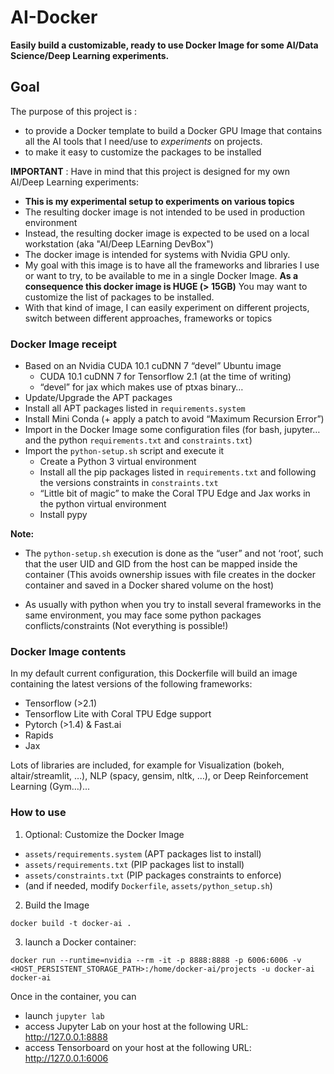 # AI-Docker

**Easily build a customizable, ready to use Docker Image for some AI/Data Science/Deep Learning experiments.**

## Goal

The purpose of this project is :
- to provide a Docker template to build a Docker GPU Image that contains all the AI tools that I need/use to *experiments* on projects.
- to make it easy to customize the packages to be installed

**IMPORTANT** : Have in mind that this project is designed for my own AI/Deep Learning experiments:

- **This is my experimental setup to experiments on various topics**
- The resulting docker image is not intended to be used in production environment
- Instead, the resulting docker image is expected to be used on a local workstation (aka "AI/Deep LEarning DevBox")
- The docker image is intended for systems with Nvidia GPU only.
- My goal with this image is to have all the frameworks and libraries  I use or want to try, to be available to me in a single Docker Image. **As a consequence this docker image is HUGE (> 15GB)** You may want to customize the list of packages to be installed.
- With that kind of image, I can easily experiment on different projects, switch between different approaches, frameworks or topics

### Docker Image receipt

- Based on an Nvidia CUDA 10.1 cuDNN 7 “devel” Ubuntu image
   - CUDA 10.1 cuDNN 7 for Tensorflow 2.1 (at the time of writing)
   - “devel”  for jax which makes use of ptxas binary…
- Update/Upgrade the APT packages
- Install all APT packages listed in `requirements.system`
- Install Mini Conda (+ apply a patch to avoid “Maximum Recursion Error”)
- Import in the Docker Image some configuration files (for bash, jupyter… and the python `requirements.txt` and `constraints.txt`)
- Import the `python-setup.sh` script and execute it
  - Create a Python 3 virtual environment
  - Install all the pip packages listed in `requirements.txt` and following the versions constraints in `constraints.txt`
  - “Little bit of magic” to make the Coral TPU Edge and Jax works in the python virtual environment
  - Install pypy

**Note:**
  - The `python-setup.sh` execution is done as the “user” and not ‘root’, such that the user UID and GID from the host can be mapped inside the container (This avoids ownership issues with file creates in the docker container and saved in a Docker shared volume on the host)

  - As usually with python when you try to install several frameworks in the same environment, you may face some python packages conflicts/constraints (Not everything is possible!)

### Docker Image contents

In my default current configuration, this Dockerfile will build an image containing the latest versions of the following frameworks:

- Tensorflow (>2.1)
- Tensorflow Lite with Coral TPU Edge support
- Pytorch (>1.4) & Fast.ai
- Rapids
- Jax

Lots of libraries are included, for example for Visualization (bokeh, altair/streamlit, …), NLP (spacy, gensim, nltk, …), or Deep Reinforcement Learning (Gym…)...

### How to use

1. Optional: Customize the Docker Image
- `assets/requirements.system` (APT packages list to install)
- `assets/requirements.txt` (PIP packages list to install)
- `assets/constraints.txt` (PIP packages constraints to enforce)
- (and if needed, modify `Dockerfile`, `assets/python_setup.sh`)

2. Build the Image

```
docker build -t docker-ai .
```

3. launch a Docker container:

```
docker run --runtime=nvidia --rm -it -p 8888:8888 -p 6006:6006 -v <HOST_PERSISTENT_STORAGE_PATH>:/home/docker-ai/projects -u docker-ai docker-ai
```
Once in the container, you can
- launch `jupyter lab`
- access Jupyter Lab on your host at the following URL: http://127.0.0.1:8888
- access Tensorboard on your host at the following URL: http://127.0.0.1:6006

